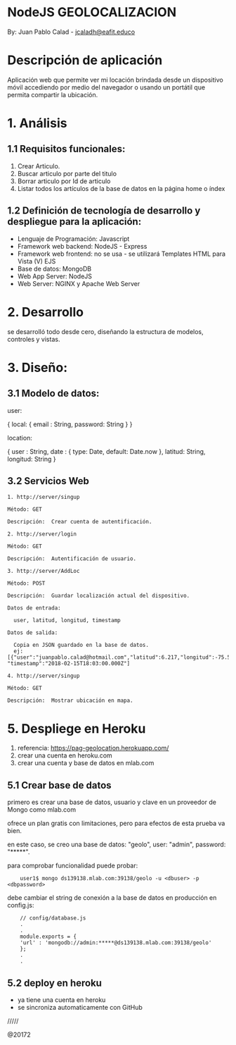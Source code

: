 # NodeJS GEOLOCALIZACION

By: Juan Pablo Calad - jcaladh@eafit.educo

# Descripción de aplicación

Aplicación web que permite ver mi locación brindada desde un dispositivo móvil accediendo por medio del navegador o usando un portátil que permita compartir la ubicación.

# 1. Análisis

## 1.1 Requisitos funcionales:

1. Crear Articulo.
2. Buscar articulo por parte del titulo
3. Borrar articulo por Id de articulo
4. Listar todos los artículos de la base de datos en la página home o índex

## 1.2 Definición de tecnología de desarrollo y despliegue para la aplicación:

* Lenguaje de Programación: Javascript
* Framework web backend: NodeJS - Express
* Framework web frontend: no se usa - se utilizará Templates HTML para Vista (V) EJS
* Base de datos: MongoDB
* Web App Server: NodeJS
* Web Server: NGINX y Apache Web Server

# 2. Desarrollo

se desarrolló todo desde cero, diseñando la estructura de modelos, controles y vistas.

# 3. Diseño:

## 3.1 Modelo de datos:

user:

{
    local:
    {
        email : String,
        password: String
    }
}

location:

{
    user : String,
    date : { type: Date, default: Date.now },
    latitud: String,
    longitud: String
}

## 3.2 Servicios Web

    1. http://server/singup

    Método: GET

    Descripción:  Crear cuenta de autentificación.

    2. http://server/login

    Método: GET

    Descripción:  Autentificación de usuario.

    3. http://server/AddLoc

    Método: POST

    Descripción:  Guardar localización actual del dispositivo.

    Datos de entrada:

      user, latitud, longitud, timestamp

    Datos de salida:

      Copia en JSON guardado en la base de datos.
      ej: [{"user":"juanpablo.calad@hotmail.com","latitud":6.217,"longitud":-75.567 "timestamp":"2018-02-15T18:03:00.000Z"]

    4. http://server/singup

    Método: GET

    Descripción:  Mostrar ubicación en mapa.

 



# 5. Despliege en Heroku

1. referencia: https://pag-geolocation.herokuapp.com/
2. crear una cuenta en heroku.com
3. crear una cuenta y base de datos en mlab.com

## 5.1 Crear base de datos

primero es crear una base de datos, usuario y clave en un proveedor de Mongo como mlab.com

ofrece un plan gratis con limitaciones, pero para efectos de esta prueba va bien.

en este caso, se creo una base de datos: "geolo", user: "admin", password: "*****".

para comprobar funcionalidad puede probar:

        user1$ mongo ds139138.mlab.com:39138/geolo -u <dbuser> -p <dbpassword>

debe cambiar el string de conexión a la base de datos en producción en config.js:

        // config/database.js
        .
        .
        module.exports = {
        'url' : 'mongodb://admin:*****@ds139138.mlab.com:39138/geolo'  
        };
        .
        .

## 5.2 deploy en heroku

* ya tiene una cuenta en heroku
* se sincroniza automaticamente con GitHub

/////

@20172            
